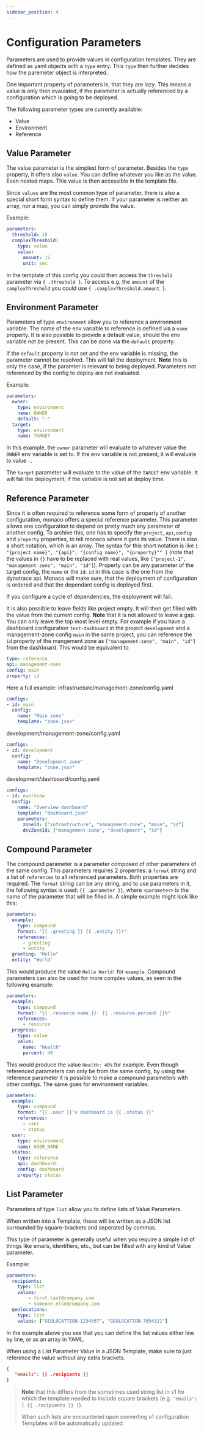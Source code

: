 ```yaml
---
sidebar_position: 4
---
```


# Configuration Parameters

Parameters are used to provide values in configuration templates.
They are defined as yaml objects with a `type` entry. This
`type` then further decides how the paremeter object is interpreted.

One important property of parameters is, that they are lazy. This
means a value is only then evaulated, if the parameter is actually
referenced by a configuration which is going to be deployed.

The following parameter types are currently available:
* Value
* Environment
* Reference

## Value Parameter

The value parameter is the simplest form of parameter. Besides the
`type` property, it offers also `value`. You can define whatever you
like as the value. Even nested maps. This value is then accessible in
the template file.

Since `values` are the most common type of parameter, there is also a
special short form syntax to define them. If your parameter is neither
an array, nor a map, you can simply provide the value.

Example:

```yaml
parameters:
  threshold: 15
  complexThreshold:
    type: value
    value:
      amount: 15
      unit: sec
```

In the template of this config you could then access the `threshold`
parameter via `{ .threshold }`. To access e.g. the `amount` of the
`complexThreshold` you could use `{ .complexThreshold.amount }`.

## Environment Parameter

Parameters of type `environment` allow you to reference a environment
variable. The name of the env variable to reference is defined via a
`name` property. It is also possible to provide a default value, should
the env variable not be present. This can be done via the `default`
property.

If the `default` property is not set and the env variable is missing,
the parameter cannot be resolved. This will fail the deployment.
**Note** this is only the case, if the paramter is relevant to being
deployed. Parameters not referenced by the config to deploy are not
evaluated.

Example:

```yaml
parameters:
  owner:
    type: environment
    name: OWNER
    default: "-"
  target:
    type: environment
    name: TARGET
```

In this example, the `owner` parameter will evaluate to whatever value the
`OWNER` env variable is set to. If the env variable is not present, it
will evaluate to value `-`.

The `target` parameter will evaluate to the value of the `TARGET` env variable.
It will fail the deployment, if the variable is not set at deploy time.

## Reference Parameter

Since it is often required to reference some form of property of another
configuration, monaco offers a special reference parameter. This parameter
allows one configuration to depend on pretty much any parameter of another
config. To archive this, one has to specify the `project`, `api`,`config` and
`property` properties, to tell monaco where it gets its value. There is
also a short notation, which is an array. The syntax for this short
notation is like `[ "{project name}", "{api}", "{config name}", "{property}"" ]`
(note that the values in `{}` have to be replaced with real values, like
`["project-1", "management-zone", "main", "id"]`). Property can be any
parameter of the target config, the `name` or the `id`. `id` in this case
is the one from the dynatrace api. Monaco will make sure, that the deployment
of configuration is ordered and that the dependant config is deployed first.

If you configure a cycle of dependencies, the deployment will fail.

It is also possible to leave fields like project empty. It will then get filled
with the value from the current config. **Note** that it is not allowed to leave
a gap. You can only leave the top most level empty. For example if you have a
dashboard configuration `test-dashboard` in the project `development` and a
management-zone config `main` in the same project, you can reference the `id`
property of the mangement zone as `["management-zone", "main", "id"]` from the
dashboard. This would be equivalent to

```yaml
type: reference
api: management-zone
config: main
property: id
```

Here a full example:
infrastructure/management-zone/config.yaml
```yaml
configs:
- id: main
  config:
    name: "Main zone"
    template: "zone.json"
```

development/management-zone/config.yaml
```yaml
configs:
- id: development
  config:
    name: "Development zone"
    template: "zone.json"
```

development/dashboard/config.yaml
```yaml
configs:
- id: overview
  config:
    name: "Overview dashboard"
    template: "dashboard.json"
    parameters:
      zoneId: ["infrastructure", "management-zone", "main", "id"]
      devZoneId: ["management-zone", "development", "id"]
```

## Compound Parameter

The compound parameter is a parameter composed of other parameters of the same
config. This parameters requires 2 properties: a `format` string and a list of
`references` to all referenced parameters. Both properties are required.
The `format` string can be any string, and to use parameters in it, the
following syntax is used: `{{ .parameter }}`, where `<parameter>` is the
name of the parameter that will be filled in. A simple example might look like this:

```yaml
parameters:
  example:
    type: compound
    format: "{{ .greeting }} {{ .entity }}!"
    references:
      - greeting
      - entity
  greeting: "Hello"
  entity: "World"
```

This would produce the value `Hello World!` for `example`. Compound parameters
can also be used for more complex values, as seen in the following example:

```yaml
parameters:
  example:
    type: compound
    format: "{{ .resource.name }}: {{ .resource.percent }}%"
    references:
      - resource
  progress:
    type: value
    value:
      name: "Health"
      percent: 40
```

This would produce the value `Health: 40%` for example.
Even though referenced parameters can only be from the same config,
by using the reference parameter it is possible to make a compound
parameters with other configs. The same goes for environment variables.

```yaml
parameters:
  example:
    type: compound
    format: "{{ .user }}'s dashboard is {{ .status }}"
    references:
      - user
      - status
  user:
    type: environment
    name: USER_NAME
  status:
    type: reference
    api: dashboard
    config: dashboard
    property: status
```

## List Parameter

Parameters of type `list` allow you to define lists of Value Parameters.

When written into a Template, these will be written as a JSON list surrounded
by square-brackets and seperated by commas. 

This type of parameter is generally useful when you require a simple list of things like emails, identifiers, etc., 
but can be filled with any kind of Value parameter.

Example:

```yaml
parameters:
  recipients:
    type: list
    values: 
        - first.last@company.com
        - someone.else@company.com
  geolocations: 
    type: list
    values: ["GEOLOCATTION-1234567", "GEOLOCATION-7654321"]
```

In the example above you see that you can define the list values either line by line, 
or as an array in YAML.

When using a List Parameter Value in a JSON Template, make sure to just reference the value without any extra brackets. 
 
 ```json
{
    "emails": {{ .recipients }}
}
```
 
 > **Note** that this differs from the sometimes used string list in v1 for which the template needed to include square brackets
> (e.g. `"emails": [ {{ .recipients }} ]`).
> 
> When such lists are encountered upon converting v1 configuration Templates will be automatically updated.
